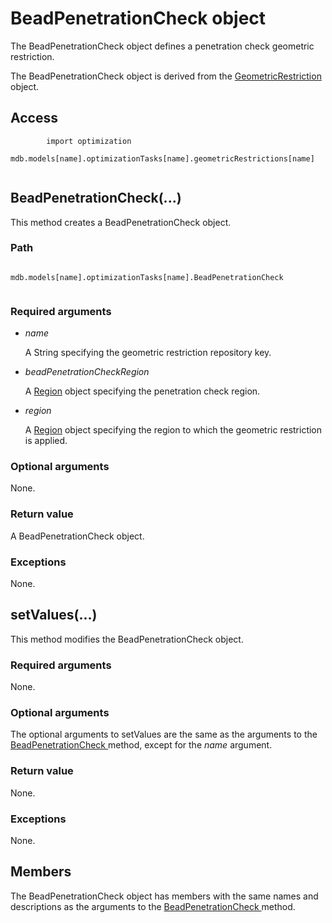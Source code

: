 # BeadPenetrationCheck object

The BeadPenetrationCheck object defines a penetration check geometric restriction.

The BeadPenetrationCheck object is derived from the [GeometricRestriction](https://help.3ds.com/2022/english/DSSIMULIA_Established/SIMACAEKERRefMap/simaker-c-geometricrestrictionpyc.htm?ContextScope=all) object.

## Access

```
        import optimization
        mdb.models[name].optimizationTasks[name].geometricRestrictions[name]
      
```

## BeadPenetrationCheck(...)



This method creates a BeadPenetrationCheck object.



### Path

```
          mdb.models[name].optimizationTasks[name].BeadPenetrationCheck
        
```

### Required arguments

- *name*

  A String specifying the geometric restriction repository key.

- *beadPenetrationCheckRegion*

  A [Region](https://help.3ds.com/2022/english/DSSIMULIA_Established/SIMACAEKERRefMap/simaker-c-regionpyc.htm?ContextScope=all) object specifying the penetration check region.

- *region*

  A [Region](https://help.3ds.com/2022/english/DSSIMULIA_Established/SIMACAEKERRefMap/simaker-c-regionpyc.htm?ContextScope=all) object specifying the region to which the geometric restriction is applied.

### Optional arguments

None.

### Return value

A BeadPenetrationCheck object.

### Exceptions

None.



## setValues(...)



This method modifies the BeadPenetrationCheck object.



### Required arguments

None.

### Optional arguments

The optional arguments to setValues are the same as the arguments to the [BeadPenetrationCheck ](https://help.3ds.com/2022/english/DSSIMULIA_Established/SIMACAEKERRefMap/simaker-c-beadpenetrationcheckpyc.htm?ContextScope=all#simaker-beadpenetrationcheckbeadpenetrationcheckpyc)method, except for the *name* argument.

### Return value

None.

### Exceptions

None.



## Members

The BeadPenetrationCheck object has members with the same names and descriptions as the arguments to the [BeadPenetrationCheck ](https://help.3ds.com/2022/english/DSSIMULIA_Established/SIMACAEKERRefMap/simaker-c-beadpenetrationcheckpyc.htm?ContextScope=all#simaker-beadpenetrationcheckbeadpenetrationcheckpyc)method.